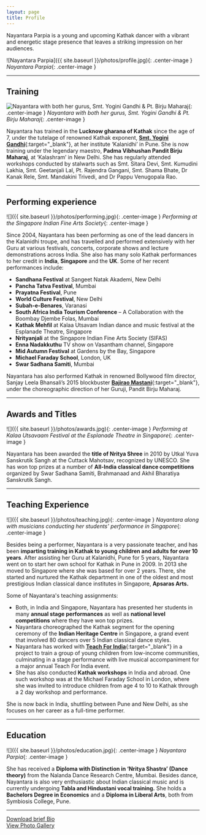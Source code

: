 ```yaml
---
layout: page
title: Profile
---
```


Nayantara Parpia is a young and upcoming Kathak dancer with a vibrant and energetic stage presence that leaves a striking impression on her audiences.

![Nayantara Parpia]({{ site.baseurl }}/photos/profile.jpg){: .center-image }
*Nayantara Parpia*{: .center-image }

----

## Training

![Nayantara with both her gurus, Smt. Yogini Gandhi & Pt. Birju Maharaj](../photos/training.jpg){: .center-image }
*Nayantara with both her gurus, Smt. Yogini Gandhi & Pt. Birju Maharaj*{: .center-image }


Nayantara has trained in the **Lucknow gharana of Kathak** since the age of 7, under the tutelage of renowned Kathak exponent, [**Smt. Yogini Gandhi**](http://www.yoginigandhi.com){:target="_blank"}, at her institute ‘Kalanidhi’ in Pune. She is now training under the legendary maestro, **Padma Vibhushan Pandit Birju Maharaj**, at ‘Kalashram’ in New Delhi. She has regularly attended workshops conducted by stalwarts such as Smt. Sitara Devi, Smt. Kumudini Lakhia, Smt. Geetanjali Lal, Pt. Rajendra Gangani, Smt. Shama Bhate, Dr Kanak Rele, Smt. Mandakini Trivedi, and Dr Pappu Venugopala Rao.

----

## Performing experience

![]({{ site.baseurl }}/photos/performing.jpg){: .center-image }
*Performing at the Singapore Indian Fine Arts Society*{: .center-image }


Since 2004, Nayantara has been performing as one of the lead dancers in the Kalanidhi troupe, and has travelled and performed extensively with her Guru at various festivals, concerts, corporate shows and lecture demonstrations across India. She also has many solo Kathak performances to her credit in **India**, **Singapore** and the **UK**. Some of her recent performances include:

* **Sandhana Festival** at Sangeet Natak Akademi, New Delhi
* **Pancha Tatva Festival**, Mumbai
* **Prayatna Festival**, Pune
* **World Culture Festival**, New Delhi
* **Subah-e-Benares**, Varanasi
* **South Africa India Tourism Conference** – A Collaboration with the Boombay Djembe Folas, Mumbai
* **Kathak Mehfil** at Kalaa Utsavam Indian dance and music festival at the Esplanade Theatre, Singapore
* **Nrityanjali** at the Singapore Indian Fine Arts Society (SIFAS)
* **Enna Nadakkuthu** TV show on Vasantham channel, Singapore
* **Mid Autumn Festival** at Gardens by the Bay, Singapore
* **Michael Faraday School**, London, UK
* **Swar Sadhana Samiti**, Mumbai

Nayantara has also performed Kathak in renowned Bollywood film director, Sanjay Leela Bhansali’s 2015 blockbuster [**Bajirao Mastani**](https://www.youtube.com/watch?v=XU3eFkY1BTI){:target="_blank"}, under the choreographic direction of her Guruji, Pandit Birju Maharaj. 

----

## Awards and Titles

![]({{ site.baseurl }}/photos/awards.jpg){: .center-image }
*Performing at Kalaa Utsavaam Festival at the Esplanade Theatre in Singapore*{: .center-image }


Nayantara has been awarded the **title of Nritya Shree** in 2010 by Utkal Yuva Sanskrutik Sangh at the Cuttack Mahotsav, recognized by UNESCO. She has won top prizes at a number of **All-India classical dance competitions** organized by Swar Sadhana Samiti, Brahmanaad and Akhil Bharatiya Sanskrutik Sangh.

----

## Teaching Experience

![]({{ site.baseurl }}/photos/teaching.jpg){: .center-image }
*Nayantara along with musicians conducting her students' performance in Singapore*{: .center-image }


Besides being a performer, Nayantara is a very passionate teacher, and has been **imparting training in Kathak to young children and adults for over 10 years**. After assisting her Guru at Kalanidhi, Pune for 5 years, Nayantara went on to start her own school for Kathak in Pune in 2009. In 2013 she moved to Singapore where she was based for over 2 years. There, she started and nurtured the Kathak department in one of the oldest and most prestigious Indian classical dance institutes in Singapore, **Apsaras Arts.** 

Some of Nayantara's teaching assignments:

* Both, in India and Singapore, Nayantara has presented her students in many **annual stage performances** as well as **national level competitions** where they have won top prizes.
* Nayantara choreographed the Kathak segment for the opening ceremony of the **Indian Heritage Centre** in Singapore, a grand event that involved 80 dancers over 5 Indian classical dance styles.
* Nayantara has worked with [**Teach For India**](http://www.teachforindia.org){:target="_blank"} in a project to train a group of young children from low-income communities, culminating in a stage performance with live musical accompaniment for a major annual Teach For India event.
* She has also conducted **Kathak workshops** in India and abroad. One such workshop was at the Michael Faraday School in London, where she was invited to introduce children from age 4 to 10 to Kathak through a 2 day workshop and performance.

She is now back in India, shuttling between Pune and New Delhi, as she focuses on her career as a full-time performer.

----

## Education

![]({{ site.baseurl }}/photos/education.jpg){: .center-image }
*Nayantara Parpia*{: .center-image }



She has received a **Diploma with Distinction in ‘Nritya Shastra’ (Dance theory)** from the Nalanda Dance Research Centre, Mumbai. Besides dance, Nayantara is also very enthusiastic about Indian classical music and is currently undergoing **Tabla and Hindustani vocal training.**
She holds a **Bachelors Degree in Economics** and a **Diploma in Liberal Arts**, both from Symbiosis College, Pune.

----

<section class="spotlight">
	<div class="content" align="left"><a href="NP Bio.pdf" class="special button">Download brief Bio</a></div>
	<div class="content" align="left"><a href="{{ site.baseurl }}/agallery.html" class="special button">View Photo Gallery</a></div>
</section>
